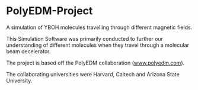 # PolyEDM-Project
A simulation of YBOH molecules travelling through different magnetic fields. 

This Simulation Software was primarily conducted to further our understanding of different molecules when they 
travel through a molecular beam decelerator. 

The project is based off the PolyEDM collaboration (www.polyedm.com). 

The collaborating universities were Harvard, Caltech and Arizona State University.
